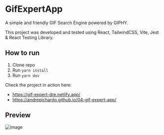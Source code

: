 # GifExpertApp

A simple and friendly GIF Search Engine powered by GIPHY.

This project was developed and tested using React, TailwindCSS, Vite, Jest & React Testing Library.

## How to run

1. Clone repo
2. Run `yarn install`
3. Run `yarn dev`

Check the project in action here: 
- https://gif-expert-dre.netlify.app/
- https://andrepichardo.github.io/04-gif-expert-app/

## Preview

![image](https://user-images.githubusercontent.com/36863134/189146274-406c5a9d-a433-4fdf-91bf-5ced7717c36e.png)

